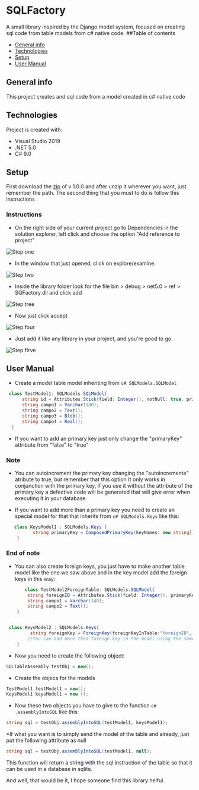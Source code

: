 # SQLFactory
A small library inspired by the Django model system, focused on creating sql code from table models from c# native code.
##Table of contents 
* [General info](#general-info)
* [Technologies](#technologies)
* [Setup](#setup)
* [User Manual](#user-manual)
## General info
This project creates and sql code from a model created in c# native code
## Technologies
Project is created with:
* Visual Studio 2019
* .NET 5.0
* C# 9.0
## Setup
  First download the [zip](https://github.com/aldomalaca1/SQLFactory/blob/master/SQLFactory.rar) of v 1.0.0 and after unzip it wherever you want, just remember the path.
  The second thing that you must to do is follow this instructions
  ###  Instructions
  * On the right side of your current project go to Dependencies in the solution explorer, left click and choose the option "Add reference to project"
  
  ![Step one](https://i.gyazo.com/3ac62f69a6c320378fb6d44274be1b90.png)
  
  * In the window that just opened, click on explore/examine.
  
  ![Step two](https://i.gyazo.com/144d5cfb8a4eb576d479cb923624ff7b.png)
  
  * Inside the library folder look for the file bin > debug > net5.0 > ref > SQFactory.dll and click add 
  
  ![Step tree](https://i.gyazo.com/73d765378a06b7d944b6e5cd7c9f1721.png)
  
  * Now just click accept
  
  ![Step four](https://i.gyazo.com/a0c806b8402d30747b90be5d01d33dab.png)
  
  * Just add it like any library in your project, and you're good to go.
  
  ![Step firve](https://i.gyazo.com/d81492b558b82f4a1f23cdc89161d34e.png)
  
  ## User Manual
  
  * Create a model table model inheriting from  ```c# SQLModels.SQLModel``` 
  
  ```c#
   class TestModel1: SQLModels.SQLModel{
        string id = Attributes.Stick(field: Integer(), notNull: true, primaryKey: false, autoincrement: false, unique: true);
        string campo1 = Varchar(140);
        string campo2 = Text();
        string campo3 = Blob();
        string campo4 = Real();
    }
```

* If you want to add an primary key just only change the "primaryKey" attribute from "false" to "true"

### Note
* You can autoincrement the primary key changing the "autoincremente" atribute to true, but remember that this option It only works in conjunction with the primary key, 
if you use it without the attribute of the primary key a defective code will be generated that will give error when executing it in your database

* If you want to add more than a primary key you need to create an special model for that that inherits from ```c# SQLModels.Keys``` like this:
  
```c#
   class KeysModel1 : SQLModels.Keys {
          string primaryKey = ComposedPrimaryKey(keyNames: new string[] {"id","campo2"});
    }
```
### End of note
* You can also create foreign keys, you just have to make another table model like the one we saw above and in the key model add the foreign keys in this way:

```c#
       class TestModel2ForeignTable: SQLModels.SQLModel{
        string foreignID = Attributes.Stick(field: Integer(), primaryKey: true);
        string campo1 = Varchar(140);
        string campo2 = Text();
    }
```

```c#

 class KeysModel2 : SQLModels.Keys{
         string foreignKey = ForeignKey(foreignKeyInTable:"foreignID", foreignKey: "foreignID", connectToTable: "TestModel2ForeignTable");
        //You can add more than foreign key in the model using the same logic 
    }
```

* Now you need to create the following object:

```c#
SQLTableAssembly testObj = new();
```

* Create the objecs for the models

```c#
TestModel1 testModel1 = new();
KeysModel1 keysModel1 = new ();
```

* Now these two objects you have to give to the function ```c# .assemblyIntoSQL``` like this:

```c#
string sql = testObj.assemblyIntoSQL(testModel1, keysModel1);
```

*If what you want is to simply send the model of the table and already, just put the following attribute as null

```c#
string sql = testObj.assemblyIntoSQL(testModel1, null);
```

This function will return a string with the sql instruction of the table so that it can be used in a database in sqlite.

And well, that would be it, I hope someone find this library helful. 


  
  
  
